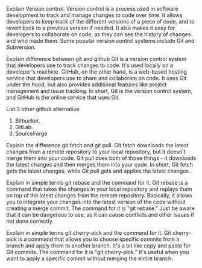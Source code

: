 Explain Version control.
Version control is a process used in software development to track and manage changes to code over time. It allows developers to keep track of the different versions of a piece of code, and to revert back to a previous version if needed. It also makes it easy for developers to collaborate on code, as they can see the history of changes and who made them. Some popular version control systems include Git and Subversion.

Explain difference between git and github
Git is a version control system that developers use to track changes to code. It's used locally on a developer's machine. GitHub, on the other hand, is a web-based hosting service that developers use to share and collaborate on code. It uses Git under the hood, but also provides additional features like project management and issue tracking. In short, Git is the version control system, and GitHub is the online service that uses Git.

List 3 other github alternative.
1. Bitbucket.
2. GitLab.
3. SourceForge

Explain the difference git fetch and git pull.
Git fetch downloads the latest changes from a remote repository to your local repository, but it doesn't merge them into your code. Git pull does both of those things - it downloads the latest changes and then merges them into your code. In short, Git fetch gets the latest changes, while Git pull gets and applies the latest changes.

Explain in simple terms git rebase and the command for it.
Git rebase is a command that takes the changes in your local repository and replays them on top of the latest changes from the remote repository. Basically, it allows you to integrate your changes into the latest version of the code without creating a merge commit. The command for it is "git rebase." Just be aware that it can be dangerous to use, as it can cause conflicts and other issues if not done correctly.

Explain in simple terms git  cherry-pick and the command for it.
Git cherry-pick is a command that allows you to choose specific commits from a branch and apply them to another branch. It's a bit like copy and paste for Git commits. The command for it is "git cherry-pick." It's useful when you want to apply a specific commit without merging the entire branch.
